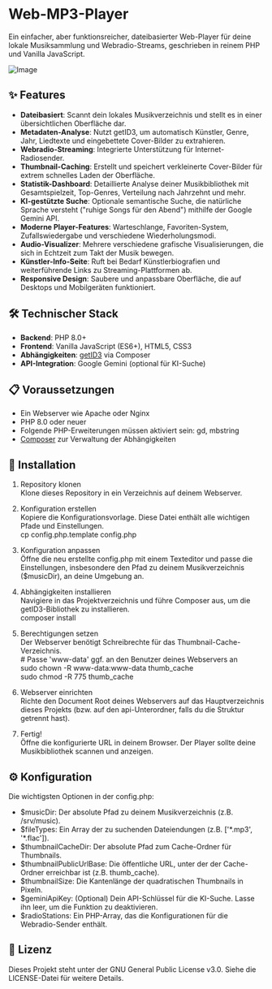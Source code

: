 # **Web-MP3-Player**

Ein einfacher, aber funktionsreicher, dateibasierter Web-Player für deine lokale Musiksammlung und Webradio-Streams, geschrieben in reinem PHP und Vanilla JavaScript.

![Image](https://github.com/user-attachments/assets/c5635589-8738-4b6d-8650-3fd39b799006)

## **✨ Features**

* **Dateibasiert**: Scannt dein lokales Musikverzeichnis und stellt es in einer übersichtlichen Oberfläche dar.  
* **Metadaten-Analyse**: Nutzt getID3, um automatisch Künstler, Genre, Jahr, Liedtexte und eingebettete Cover-Bilder zu extrahieren.  
* **Webradio-Streaming**: Integrierte Unterstützung für Internet-Radiosender.  
* **Thumbnail-Caching**: Erstellt und speichert verkleinerte Cover-Bilder für extrem schnelles Laden der Oberfläche.  
* **Statistik-Dashboard**: Detaillierte Analyse deiner Musikbibliothek mit Gesamtspielzeit, Top-Genres, Verteilung nach Jahrzehnt und mehr.  
* **KI-gestützte Suche**: Optionale semantische Suche, die natürliche Sprache versteht ("ruhige Songs für den Abend") mithilfe der Google Gemini API.  
* **Moderne Player-Features**: Warteschlange, Favoriten-System, Zufallswiedergabe und verschiedene Wiederholungsmodi.  
* **Audio-Visualizer**: Mehrere verschiedene grafische Visualisierungen, die sich in Echtzeit zum Takt der Musik bewegen.  
* **Künstler-Info-Seite**: Ruft bei Bedarf Künstlerbiografien und weiterführende Links zu Streaming-Plattformen ab.  
* **Responsive Design**: Saubere und anpassbare Oberfläche, die auf Desktops und Mobilgeräten funktioniert.

## **🛠️ Technischer Stack**

* **Backend**: PHP 8.0+  
* **Frontend**: Vanilla JavaScript (ES6+), HTML5, CSS3  
* **Abhängigkeiten**: [getID3](https://github.com/JamesHeinrich/getID3/) via Composer  
* **API-Integration**: Google Gemini (optional für KI-Suche)

## **📋 Voraussetzungen**

* Ein Webserver wie Apache oder Nginx  
* PHP 8.0 oder neuer  
* Folgende PHP-Erweiterungen müssen aktiviert sein: gd, mbstring  
* [Composer](https://getcomposer.org/) zur Verwaltung der Abhängigkeiten

## **🚀 Installation**

1. Repository klonen  
   Klone dieses Repository in ein Verzeichnis auf deinem Webserver.  
2. Konfiguration erstellen  
   Kopiere die Konfigurationsvorlage. Diese Datei enthält alle wichtigen Pfade und Einstellungen.  
   cp config.php.template config.php

3. Konfiguration anpassen  
   Öffne die neu erstellte config.php mit einem Texteditor und passe die Einstellungen, insbesondere den Pfad zu deinem Musikverzeichnis ($musicDir), an deine Umgebung an.  
4. Abhängigkeiten installieren  
   Navigiere in das Projektverzeichnis und führe Composer aus, um die getID3-Bibliothek zu installieren.  
   composer install

5. Berechtigungen setzen  
   Der Webserver benötigt Schreibrechte für das Thumbnail-Cache-Verzeichnis.  
   \# Passe 'www-data' ggf. an den Benutzer deines Webservers an  
   sudo chown \-R www-data:www-data thumb\_cache  
   sudo chmod \-R 775 thumb\_cache

6. Webserver einrichten  
   Richte den Document Root deines Webservers auf das Hauptverzeichnis dieses Projekts (bzw. auf den api-Unterordner, falls du die Struktur getrennt hast).  
7. Fertig\!  
   Öffne die konfigurierte URL in deinem Browser. Der Player sollte deine Musikbibliothek scannen und anzeigen.

## **⚙️ Konfiguration**

Die wichtigsten Optionen in der config.php:

* $musicDir: Der absolute Pfad zu deinem Musikverzeichnis (z.B. /srv/music).  
* $fileTypes: Ein Array der zu suchenden Dateiendungen (z.B. \['\*.mp3', '\*.flac'\]).  
* $thumbnailCacheDir: Der absolute Pfad zum Cache-Ordner für Thumbnails.  
* $thumbnailPublicUrlBase: Die öffentliche URL, unter der der Cache-Ordner erreichbar ist (z.B. thumb\_cache).  
* $thumbnailSize: Die Kantenlänge der quadratischen Thumbnails in Pixeln.  
* $geminiApiKey: (Optional) Dein API-Schlüssel für die KI-Suche. Lasse ihn leer, um die Funktion zu deaktivieren.  
* $radioStations: Ein PHP-Array, das die Konfigurationen für die Webradio-Sender enthält.

## **📄 Lizenz**

Dieses Projekt steht unter der GNU General Public License v3.0. Siehe die LICENSE-Datei für weitere Details.
